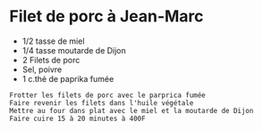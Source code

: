 # Filet de porc à Jean-Marc

- 1/2 tasse de miel
- 1/4 tasse moutarde de Dijon
- 2 Filets de porc
- Sel, poivre
- 1 c.thé de paprika fumée

```
Frotter les filets de porc avec le parprica fumée
Faire revenir les filets dans l'huile végétale
Mettre au four dans plat avec le miel et la moutarde de Dijon
Faire cuire 15 à 20 minutes à 400F
```
